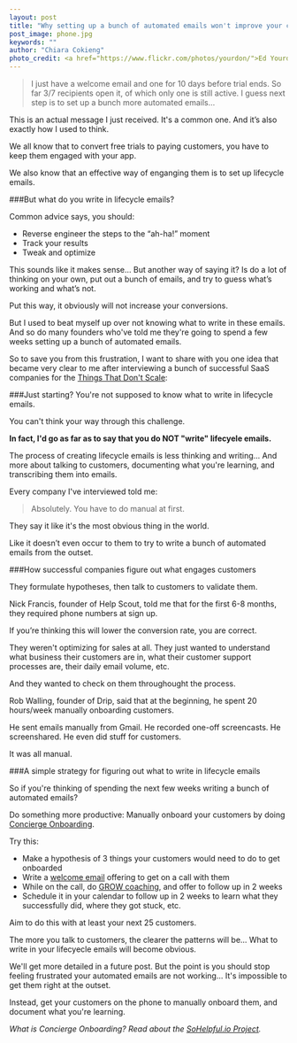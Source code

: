 ```yaml
---
layout: post
title: "Why setting up a bunch of automated emails won't improve your conversion rate"
post_image: phone.jpg
keywords: ""
author: "Chiara Cokieng"
photo_credit: <a href="https://www.flickr.com/photos/yourdon/">Ed Yourdon</a>
---
```


>I just have a welcome email and one for 10 days before  trial ends. So far 3/7 recipients open it, of which only one is still active. I guess next step is to set up a bunch more automated emails...

This is an actual message I just received. It's a common one. And it’s also exactly how I used to think.

We all know that to convert free trials to paying customers, you have to keep them engaged with your app.

We also know that an effective way of enganging them is to set up lifecycle emails.

###But what do you write in lifecycle emails?

Common advice says, you should:

+ Reverse engineer the steps to the “ah-ha!” moment
+ Track your results
+ Tweak and optimize

This sounds like it makes sense... But another way of saying it? Is do a lot of thinking on your own, put out a bunch of emails, and try to guess what’s working and what’s not.

Put this way, it obviously will not increase your conversions.

But I used to beat myself up over not knowing what to write in these emails. And so do many founders who've told me they're going to spend a few weeks setting up a bunch of automated emails.

So to save you from this frustration, I want to share with you one idea that became very clear to me after interviewing a bunch of successful SaaS companies for the [Things That Don't Scale](http://blog.sohelpful.io/things_dont_scale/):

###Just starting? You're not supposed to know what to write in lifecycle emails.

You can't think your way through this challenge.

**In fact, I'd go as far as to say that  you do NOT "write" lifecyele emails.**

The process of creating lifecycle emails is less thinking and writing... And more about talking to customers, documenting what you're learning, and transcribing them into emails.

Every company I've interviewed told me:

>Absolutely. You have to do manual at first.

They say it like it's the most obvious thing in the world.

Like it doesn’t even occur to them to try to write a bunch of automated emails from the outset.

###How successful companies figure out what engages customers

They formulate hypotheses, then talk to customers to validate them.

Nick Francis, founder of Help Scout, told me that for the first 6-8 months, they required phone numbers at sign up.

If you’re thinking this will lower the conversion rate,  you are correct.

They weren't optimizing for sales at all. They just wanted to understand what business their customers are in, what their customer support processes are, their daily email volume, etc.

And they wanted to  check on them throughought the process.

Rob Walling, founder of Drip, said that at the beginning, he spent 20 hours/week manually onboarding customers.

He sent emails manually from Gmail. He recorded one-off screencasts. He screenshared. He even did stuff for customers.

It was all manual.

###A simple strategy for figuring out what to write in lifecycle emails

So if you're thinking of spending the next few weeks writing a bunch of automated emails?

Do something more productive: Manually onboard your customers by doing [Concierge Onboarding](http://blog.sohelpful.io/sohelpfulio/).

Try this:

+ Make a hypothesis of 3 things your customers would need to do to get onboarded
+ Write a [welcome email](http://blog.sohelpful.io/blog/onboarding_emails/) offering to get on a call with them
+ While on the call, do [GROW coaching](http://blog.sohelpful.io/blog/challenge-customers-during-your-saas-startups-onboarding/), and offer to follow up in 2 weeks
+ Schedule it in your calendar to follow up in 2 weeks to learn what they successfully did, where they got stuck, etc.

Aim to do this with at least your next 25 customers.

The more you talk to customers, the clearer the patterns will be... What to write in your lifecyecle emails will become obvious.

We'll get more detailed in a future post. But the point is you should stop feeling frustrated your automated emails are not working... It's impossible to get them right at the outset.

Instead, get your customers on the phone to manually onboard them, and document what you're learning.

*What is Concierge Onboarding? Read about the <a href="http://blog.sohelpful.io/sohelpfulio/index.html">SoHelpful.io Project</a>.*